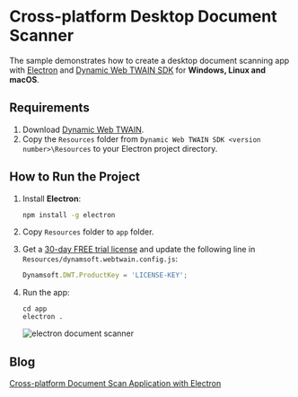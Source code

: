 # Cross-platform Desktop Document Scanner 

The sample demonstrates how to create a desktop document scanning app with [Electron](http://electron.atom.io/docs/latest/tutorial/quick-start) and [Dynamic Web TWAIN SDK](https://www.dynamsoft.com/web-twain/overview/) for **Windows, Linux and macOS**.

## Requirements
1. Download [Dynamic Web TWAIN](https://www.dynamsoft.com/web-twain/downloads).
2. Copy the `Resources` folder from `Dynamic Web TWAIN SDK <version number>\Resources` to your Electron project directory.

## How to Run the Project

1. Install **Electron**:

    ```bash
    npm install -g electron
    ```
2. Copy `Resources` folder to `app` folder.
2. Get a [30-day FREE trial license](https://www.dynamsoft.com/customer/license/trialLicense) and update the following line in `Resources/dynamsoft.webtwain.config.js`:

    ```js
    Dynamsoft.DWT.ProductKey = 'LICENSE-KEY';
    ```

3. Run the app:

    ```
    cd app
    electron .
    ```

    ![electron document scanner](https://www.dynamsoft.com/codepool/img/2021/06/electron-document-scanner.png)


## Blog
[Cross-platform Document Scan Application with Electron](http://www.codepool.biz/crossplatform-document-scan-electron.html)
